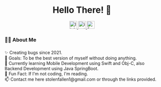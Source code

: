 ###

<h1 align="center">Hello There! 👋</h1>

<div align="center">
  <a href="https://www.linkedin.com/in/jhon-llyod-quizeo-b17b56260/" target="_blank">
    <img src="https://img.shields.io/static/v1?message=LinkedIn&logo=linkedin&label=&color=0077B5&logoColor=white&labelColor=&style=for-the-badge" height="25" alt="linkedin logo"  />
  </a>
  <a href="https://www.instagram.com/llyd_qzo/" target="_blank">
    <img src="https://img.shields.io/static/v1?message=Instagram&logo=instagram&label=&color=E4405F&logoColor=white&labelColor=&style=for-the-badge" height="25" alt="instagram logo"  />
  </a>
  <a href="https://www.facebook.com/stolenfallen1/" target="_blank">
    <img src="https://img.shields.io/static/v1?message=Facebook&logo=facebook&label=&color=1877F2&logoColor=white&labelColor=&style=for-the-badge" height="25" alt="facebook logo"  />
  </a>
</div>

###

<h3 align="left">👩‍💻  About Me</h3>

###

<p align="left">✨ Creating bugs since 2021. <br>🎯 Goals: To be the best version of myself without doing anything. <br>🧠 Currently learning Mobile Development using Swift and Obj-C, also Backend Development using Java SpringBoot. <br>🎲 Fun Fact: If I'm not coding, I'm reading. <br>📫 Contact me here stolenfallen1@gmail.com or through the links provided.</p>
